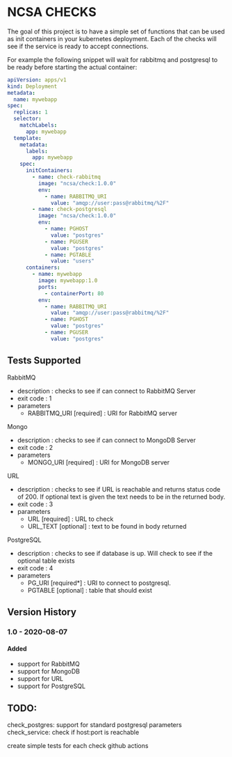 # NCSA CHECKS

The goal of this project is to have a simple set of functions that
can be used as init containers in your kubernetes deployment. Each
of the checks will see if the service is ready to accept
connections.

For example the following snippet will wait for rabbitmq and 
postgresql to be ready before starting the actual container:

```yaml
apiVersion: apps/v1
kind: Deployment
metadata:
  name: mywebapp
spec:
  replicas: 1
  selector:
    matchLabels:
      app: mywebapp
  template:
    metadata:
      labels:
        app: mywebapp
    spec:
      initContainers:
        - name: check-rabbitmq
          image: "ncsa/check:1.0.0"
          env:
            - name: RABBITMQ_URI
              value: "amqp://user:pass@rabbitmq/%2F"
        - name: check-postgresql
          image: "ncsa/check:1.0.0"
          env:
            - name: PGHOST
              value: "postgres"
            - name: PGUSER
              value: "postgres"
            - name: PGTABLE
              value: "users"
      containers:
        - name: mywebapp
          image: mywebapp:1.0
          ports:
            - containerPort: 80
          env:
            - name: RABBITMQ_URI
              value: "amqp://user:pass@rabbitmq/%2F"
            - name: PGHOST
              value: "postgres"
            - name: PGUSER
              value: "postgres"
```

## Tests Supported

RabbitMQ
- description : checks to see if can connect to RabbitMQ Server
- exit code : 1
- parameters
  - RABBITMQ_URI [required] : URI for RabbitMQ server 

Mongo
- description : checks to see if can connect to MongoDB Server
- exit code : 2
- parameters
  - MONGO_URI [required] : URI for MongoDB server 

URL
- description : checks to see if URL is reachable and returns status 
  code of 200. If optional text is given the text needs to be in the
  returned body.
- exit code : 3
- parameters
  - URL [required] : URL to check
  - URL_TEXT [optional] : text to be found in body returned 
  
PostgreSQL
- description : checks to see if database is up. Will check to see
  if the optional table exists
- exit code : 4
- parameters
  - PG_URI [required*] : URI to connect to postgresql.
  - PGTABLE [optional] : table that should exist 

## Version History

### 1.0 - 2020-08-07

#### Added
- support for RabbitMQ
- support for MongoDB
- support for URL
- support for PostgreSQL


## TODO:

check_postgres: support for standard postgresql parameters
check_service: check if host:port is reachable

create simple tests for each check
github actions
